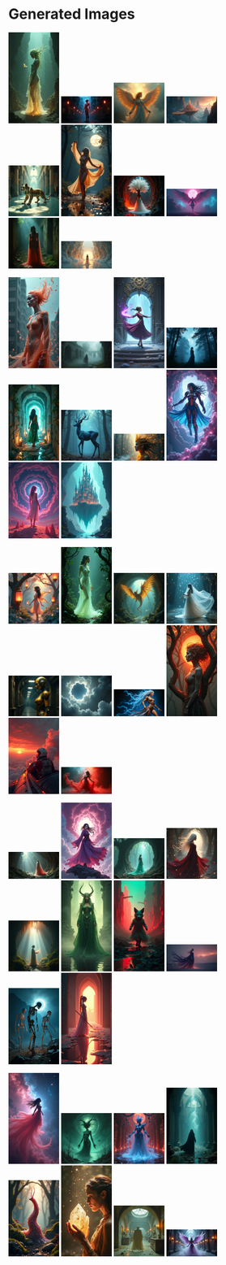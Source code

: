 # Generated Images



<img src="2025_07_19_01.png" width="100"/> <img src="2025_07_19_02.png" width="100"/> <img src="2025_07_19_03.png" width="100"/> <img src="2025_07_19_04.png" width="100"/> <img src="2025_07_19_05.png" width="100"/> <img src="2025_07_19_06.png" width="100"/> <img src="2025_07_19_07.png" width="100"/> <img src="2025_07_19_08.png" width="100"/> <img src="2025_07_19_09.png" width="100"/> <img src="2025_07_19_10.png" width="100"/>

<img src="2025_07_19_11.png" width="100"/> <img src="2025_07_19_12.png" width="100"/> <img src="2025_07_19_13.png" width="100"/> <img src="2025_07_19_14.png" width="100"/> <img src="2025_07_19_15.png" width="100"/> <img src="2025_07_19_16.png" width="100"/> <img src="2025_07_19_17.png" width="100"/> <img src="2025_07_19_18.png" width="100"/> <img src="2025_07_19_19.png" width="100"/> <img src="2025_07_19_20.png" width="100"/>

<img src="2025_07_19_21.png" width="100"/> <img src="2025_07_19_22.png" width="100"/> <img src="2025_07_19_23.png" width="100"/> <img src="2025_07_19_24.png" width="100"/> <img src="2025_07_19_25.png" width="100"/> <img src="2025_07_19_26.png" width="100"/> <img src="2025_07_19_27.png" width="100"/> <img src="2025_07_19_28.png" width="100"/> <img src="2025_07_19_29.png" width="100"/> <img src="2025_07_19_30.png" width="100"/>

<img src="2025_07_19_31.png" width="100"/> <img src="2025_07_19_32.png" width="100"/> <img src="2025_07_19_33.png" width="100"/> <img src="2025_07_19_34.png" width="100"/> <img src="2025_07_19_35.png" width="100"/> <img src="2025_07_19_36.png" width="100"/> <img src="2025_07_19_37.png" width="100"/> <img src="2025_07_19_38.png" width="100"/> <img src="2025_07_19_39.png" width="100"/> <img src="2025_07_19_40.png" width="100"/>

<img src="2025_07_19_41.png" width="100"/> <img src="2025_07_19_42.png" width="100"/> <img src="2025_07_19_43.png" width="100"/> <img src="2025_07_19_44.png" width="100"/> <img src="2025_07_19_45.png" width="100"/> <img src="2025_07_19_46.png" width="100"/> <img src="2025_07_19_47.png" width="100"/> <img src="2025_07_19_48.png" width="100"/>